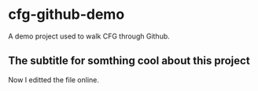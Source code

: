 # cfg-github-demo

A demo project used to walk CFG through Github.

## The subtitle for somthing cool about this project

Now I editted the file online.
